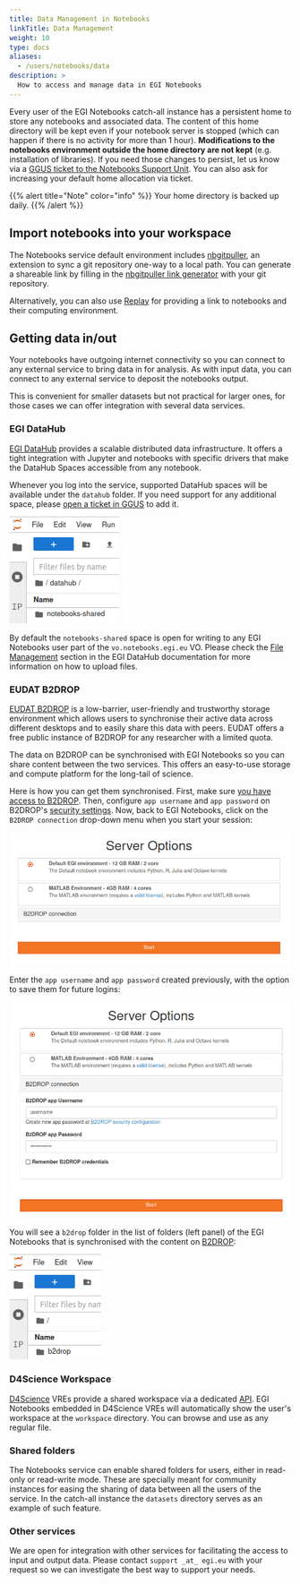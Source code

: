 ```yaml
---
title: Data Management in Notebooks
linkTitle: Data Management
weight: 10
type: docs
aliases:
  - /users/notebooks/data
description: >
  How to access and manage data in EGI Notebooks
---
```


Every user of the EGI Notebooks catch-all instance has a persistent home to
store any notebooks and associated data. The content of this home directory will
be kept even if your notebook server is stopped (which can happen if there is no
activity for more than 1 hour). **Modifications to the notebooks environment
outside the home directory are not kept** (e.g. installation of libraries). If
you need those changes to persist, let us know via a
[GGUS ticket to the Notebooks Support Unit](https://helpdesk.ggus.eu). You can
also ask for increasing your default home allocation via ticket.

{{% alert title="Note" color="info" %}} Your home directory is backed up daily.
{{% /alert %}}

## Import notebooks into your workspace

<!-- cSpell:words nbgitpuller -->

The Notebooks service default environment includes
[nbgitpuller](https://github.com/jupyterhub/nbgitpuller), an extension to sync a
git repository one-way to a local path. You can generate a shareable link by
filling in the
[nbgitpuller link generator](https://jupyterhub.github.io/nbgitpuller/link?hub=https://notebooks.egi.eu/)
with your git repository.

Alternatively, you can also use [Replay](../../replay) for providing a link to
notebooks and their computing environment.

## Getting data in/out

Your notebooks have outgoing internet connectivity so you can connect to any
external service to bring data in for analysis. As with input data, you can
connect to any external service to deposit the notebooks output.

This is convenient for smaller datasets but not practical for larger ones, for
those cases we can offer integration with several data services.

### EGI DataHub

[EGI DataHub](../../../data/management/datahub) provides a scalable distributed
data infrastructure. It offers a tight integration with Jupyter and notebooks
with specific drivers that make the DataHub Spaces accessible from any notebook.

Whenever you log into the service, supported DataHub spaces will be available
under the `datahub` folder. If you need support for any additional space, please
[open a ticket in GGUS](https://helpdesk.ggus.eu) to add it.

![Datahub folder](datahub-folder.png)

By default the `notebooks-shared` space is open for writing to any EGI Notebooks
user part of the `vo.notebooks.egi.eu` VO. Please check the
[File Management](../../../data/management/datahub/file-management/) section in
the EGI DataHub documentation for more information on how to upload files.

### EUDAT B2DROP

[EUDAT B2DROP](https://eudat.eu/services/b2drop) is a low-barrier, user-friendly
and trustworthy storage environment which allows users to synchronise their
active data across different desktops and to easily share this data with peers.
EUDAT offers a free public instance of B2DROP for any researcher with a limited
quota.

The data on B2DROP can be synchronised with EGI Notebooks so you can share
content between the two services. This offers an easy-to-use storage and compute
platform for the long-tail of science.

Here is how you can get them synchronised. First, make sure
[you have access to B2DROP](https://b2drop.eudat.eu/). Then, configure
`app username` and `app password` on B2DROP's
[security settings](https://eudat.eu/services/userdoc/b2drop#UserDocumentation-B2DROPUsage-WebDavclient).
Now, back to EGI Notebooks, click on the `B2DROP connection` drop-down
menu when you start your session:

![EGI Notebook Session](notebooks-b2drop-1.png)

Enter the `app username` and `app password` created previously, with the option
to save them for future logins:

![B2DROP credentials](notebooks-b2drop-2.png)

You will see a `b2drop` folder in the list of folders (left panel) of the EGI
Notebooks that is synchronised with the content on
[B2DROP](https://b2drop.eudat.eu/):

![B2DROP folder](notebooks-b2drop-3.png)

### D4Science Workspace

[D4Science](https://www.d4science.org/) VREs provide a shared workspace via a
dedicated [API](https://gcube.wiki.gcube-system.org/gcube/StorageHub_REST_API).
EGI Notebooks embedded in D4Science VREs will automatically show the user's
workspace at the `workspace` directory. You can browse and use as any regular
file.

### Shared folders

The Notebooks service can enable shared folders for users, either in read-only
or read-write mode. These are specially meant for community instances for easing
the sharing of data between all the users of the service. In the catch-all
instance the `datasets` directory serves as an example of such feature.

### Other services

We are open for integration with other services for facilitating the access to
input and output data. Please contact `support _at_ egi.eu` with your request so
we can investigate the best way to support your needs.
